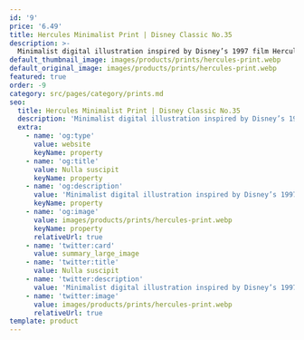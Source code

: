```yaml
---
id: '9'
price: '6.49'
title: Hercules Minimalist Print | Disney Classic No.35
description: >-
  Minimalist digital illustration inspired by Disney’s 1997 film Hercules. Printed on A5 silk 170gsm paper. Please note all prints are unframed.
default_thumbnail_image: images/products/prints/hercules-print.webp
default_original_image: images/products/prints/hercules-print.webp
featured: true
order: -9
category: src/pages/category/prints.md
seo:
  title: Hercules Minimalist Print | Disney Classic No.35
  description: 'Minimalist digital illustration inspired by Disney’s 1997 film Hercules. Printed on A5 silk 170gsm paper. Please note all prints are unframed.'
  extra:
    - name: 'og:type'
      value: website
      keyName: property
    - name: 'og:title'
      value: Nulla suscipit
      keyName: property
    - name: 'og:description'
      value: 'Minimalist digital illustration inspired by Disney’s 1997 film Hercules. Printed on A5 silk 170gsm paper. Please note all prints are unframed.'
      keyName: property
    - name: 'og:image'
      value: images/products/prints/hercules-print.webp
      keyName: property
      relativeUrl: true
    - name: 'twitter:card'
      value: summary_large_image
    - name: 'twitter:title'
      value: Nulla suscipit
    - name: 'twitter:description'
      value: 'Minimalist digital illustration inspired by Disney’s 1997 film Hercules. Printed on A5 silk 170gsm paper. Please note all prints are unframed.'
    - name: 'twitter:image'
      value: images/products/prints/hercules-print.webp
      relativeUrl: true
template: product
---
```

